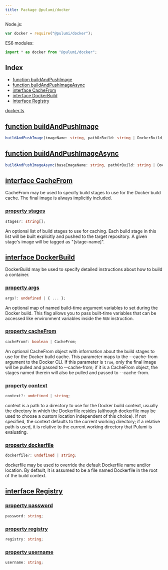 ```yaml
---
title: Package @pulumi/docker
---
```



Node.js:

```javascript
var docker = require("@pulumi/docker");
```

ES6 modules:

```typescript
import * as docker from "@pulumi/docker";
```

<h2 class="pdoc-module-header">Index</h2>

* <a href="#buildAndPushImage">function buildAndPushImage</a>
* <a href="#buildAndPushImageAsync">function buildAndPushImageAsync</a>
* <a href="#CacheFrom">interface CacheFrom</a>
* <a href="#DockerBuild">interface DockerBuild</a>
* <a href="#Registry">interface Registry</a>

<a href="/docker.ts">docker.ts</a> 


<h2 class="pdoc-module-header" id="buildAndPushImage">
<a class="pdoc-member-name" href="/docker.ts#L116">function buildAndPushImage</a>
</h2>

```typescript
buildAndPushImage(imageName: string, pathOrBuild: string | DockerBuild, repositoryUrl: pulumi.Input<string>, logResource: pulumi.Resource, connectToRegistry: { ... }): pulumi.Output<string>
```

<h2 class="pdoc-module-header" id="buildAndPushImageAsync">
<a class="pdoc-member-name" href="/docker.ts#L136">function buildAndPushImageAsync</a>
</h2>

```typescript
buildAndPushImageAsync(baseImageName: string, pathOrBuild: string | DockerBuild, repositoryUrl: string, logResource: pulumi.Resource, connectToRegistry?: undefined | { ... }): Promise<string>
```

<h2 class="pdoc-module-header" id="CacheFrom">
<a class="pdoc-member-name" href="/docker.ts#L32">interface CacheFrom</a>
</h2>

CacheFrom may be used to specify build stages to use for the Docker build cache. The final image
is always implicitly included.

<h3 class="pdoc-member-header">
<a class="pdoc-child-name" href="/docker.ts#L38">property stages</a>
</h3>

```typescript
stages?: string[];
```


An optional list of build stages to use for caching. Each build stage in this list will be
built explicitly and pushed to the target repository. A given stage's image will be tagged as
"[stage-name]".

<h2 class="pdoc-module-header" id="DockerBuild">
<a class="pdoc-member-name" href="/docker.ts#L44">interface DockerBuild</a>
</h2>

DockerBuild may be used to specify detailed instructions about how to build a container.

<h3 class="pdoc-member-header">
<a class="pdoc-child-name" href="/docker.ts#L63">property args</a>
</h3>

```typescript
args?: undefined | { ... };
```


An optional map of named build-time argument variables to set during the Docker build.  This
flag allows you to pass built-time variables that can be accessed like environment variables
inside the `RUN` instruction.

<h3 class="pdoc-member-header">
<a class="pdoc-child-name" href="/docker.ts#L72">property cacheFrom</a>
</h3>

```typescript
cacheFrom?: boolean | CacheFrom;
```


An optional CacheFrom object with information about the build stages to use for the Docker
build cache. This parameter maps to the --cache-from argument to the Docker CLI. If this
parameter is `true`, only the final image will be pulled and passed to --cache-from; if it is
a CacheFrom object, the stages named therein will also be pulled and passed to --cache-from.

<h3 class="pdoc-member-header">
<a class="pdoc-child-name" href="/docker.ts#L52">property context</a>
</h3>

```typescript
context?: undefined | string;
```


context is a path to a directory to use for the Docker build context, usually the directory
in which the Dockerfile resides (although dockerfile may be used to choose a custom location
independent of this choice). If not specified, the context defaults to the current working
directory; if a relative path is used, it is relative to the current working directory that
Pulumi is evaluating.

<h3 class="pdoc-member-header">
<a class="pdoc-child-name" href="/docker.ts#L57">property dockerfile</a>
</h3>

```typescript
dockerfile?: undefined | string;
```


dockerfile may be used to override the default Dockerfile name and/or location.  By default,
it is assumed to be a file named Dockerfile in the root of the build context.

<h2 class="pdoc-module-header" id="Registry">
<a class="pdoc-member-name" href="/docker.ts#L22">interface Registry</a>
</h2>
<h3 class="pdoc-member-header">
<a class="pdoc-child-name" href="/docker.ts#L25">property password</a>
</h3>

```typescript
password: string;
```

<h3 class="pdoc-member-header">
<a class="pdoc-child-name" href="/docker.ts#L23">property registry</a>
</h3>

```typescript
registry: string;
```

<h3 class="pdoc-member-header">
<a class="pdoc-child-name" href="/docker.ts#L24">property username</a>
</h3>

```typescript
username: string;
```

